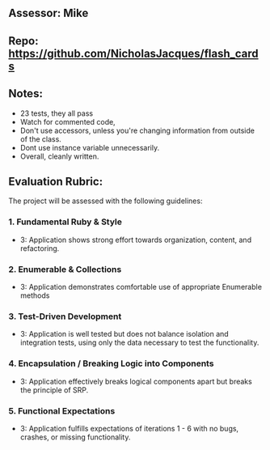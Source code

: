 ## Assessor: Mike

## Repo: https://github.com/NicholasJacques/flash_cards

## Notes:
* 23 tests, they all pass
* Watch for commented code,
* Don't use accessors, unless you're changing information from outside of the
class.
* Dont use instance variable unnecessarily.
* Overall, cleanly written.


## Evaluation Rubric:

The project will be assessed with the following guidelines:

### 1. Fundamental Ruby & Style

*   3:  Application shows strong effort towards organization, content, and refactoring.

### 2. Enumerable & Collections

*   3: Application demonstrates comfortable use of appropriate Enumerable methods

### 3. Test-Driven Development

*   3: Application is well tested but does not balance isolation and integration tests, using only the data necessary to test the functionality.

### 4. Encapsulation / Breaking Logic into Components

*   3: Application effectively breaks logical components apart but breaks the principle of SRP.

### 5. Functional Expectations

*   3: Application fulfills expectations of iterations 1 - 6 with no bugs, crashes, or missing functionality.
